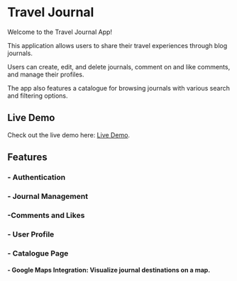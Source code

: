 # Travel Journal

Welcome to the Travel Journal App!

This application allows users to share their travel experiences through blog journals.

Users can create, edit, and delete journals, comment on and like comments, and manage their profiles.

The app also features a catalogue for browsing journals with various search and filtering options.

## Live Demo

Check out the live demo here: [Live Demo](https://toni-rachev-travel-journal.netlify.app/).

## Features

### - Authentication

### - Journal Management

### -Comments and Likes

### - User Profile

### - Catalogue Page

#### - Google Maps Integration: Visualize journal destinations on a map.

